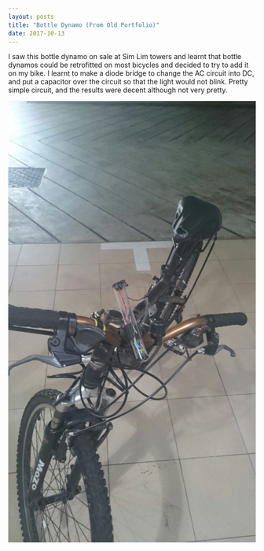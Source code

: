```yaml
---
layout: posts
title: "Bottle Dynamo (From Old Portfolio)"
date: 2017-10-13
---
```


I saw this bottle dynamo on sale at Sim Lim towers and learnt that bottle dynamos could be retrofitted on most bicycles and decided to try to add it on my bike. I learnt to make a diode bridge to change the AC circuit into DC, and put a capacitor over the circuit so that the light would not blink. Pretty simple circuit, and the results were decent although not very pretty.

![BottleDynamo](/blog/img/bike.jpg)
